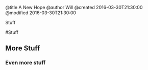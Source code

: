 @title A New Hope
@author Will
@created 2016-03-30T21:30:00
@modified 2016-03-30T21:30:00

Stuff

#Stuff

## More Stuff

### Even more stuff
